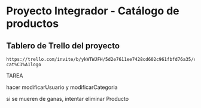 # Proyecto Integrador - Catálogo de productos

## Tablero de Trello del proyecto

    https://trello.com/invite/b/ykWTWJFH/5d2e7611ee7428cd602c961fbfd76a35/cursophpnoche-cat%C3%A1logo
    

TAREA

    
   hacer 
        modificarUsuario 
        y
        modificarCategoria 
    
 
  si se mueren de ganas, 
      intentar eliminar Producto
 
 